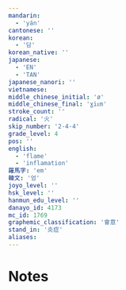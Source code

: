 ```yaml
---
mandarin:
  - 'yán'
cantonese: ''
korean:
  - '담'
korean_native: ''
japanese:
  - 'EN'
  - 'TAN'
japanese_nanori: ''
vietnamese:
middle_chinese_initial: 'ø'
middle_chinese_final: 'ɣiᴇm'
stroke_count: ''
radical: '火'
skip_number: '2-4-4'
grade_level: 4
pos: ''
english:
  - 'flame'
  - 'inflamation'
羅馬字: 'em'
韓文: '엄'
joyo_level: ''
hsk_level: ''
hanmun_edu_level: ''
danayo_id: 4173
mc_id: 1769
graphemic_classification: '會意'
stand_in: '炎症'
aliases:
---
```


# Notes
